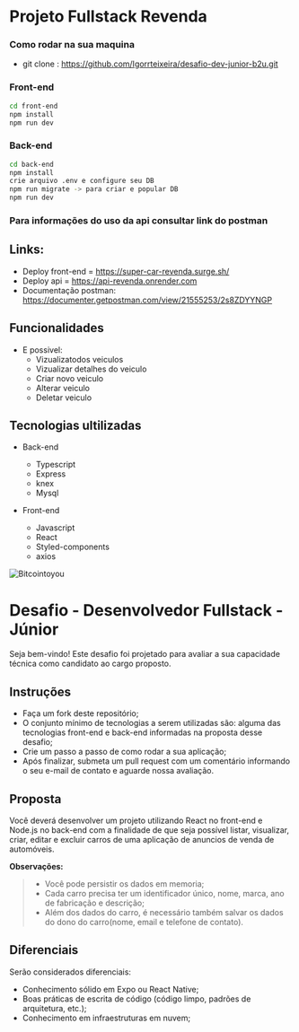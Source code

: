 # Projeto Fullstack Revenda

### Como rodar na sua maquina

* git clone : https://github.com/Igorrteixeira/desafio-dev-junior-b2u.git

### Front-end
```bash
cd front-end
npm install
npm run dev
```

### Back-end
```bash
cd back-end
npm install
crie arquivo .env e configure seu DB
npm run migrate -> para criar e popular DB
npm run dev
```
### Para informações do uso da api consultar link do postman 

## Links:
* Deploy front-end = https://super-car-revenda.surge.sh/
* Deploy api = https://api-revenda.onrender.com
* Documentação postman:
https://documenter.getpostman.com/view/21555253/2s8ZDYYNGP


## Funcionalidades
* E possivel:
    * Vizualizatodos veiculos
    * Vizualizar detalhes do veiculo
    * Criar novo veiculo
    * Alterar veiculo
    * Deletar veiculo

## Tecnologias ultilizadas
* Back-end
    * Typescript
    * Express
    * knex
    * Mysql

* Front-end
    * Javascript
    * React
    * Styled-components
    * axios


![Bitcointoyou](https://bitcointoyou.com/_next/static/media/logoAzul.c6609791.png)

# Desafio - Desenvolvedor Fullstack - Júnior
Seja bem-vindo! Este desafio foi projetado para avaliar a sua capacidade técnica como candidato ao cargo proposto.

## Instruções
- Faça um fork deste repositório;
- O conjunto mínimo de tecnologias a serem utilizadas são: alguma das tecnologias front-end e back-end informadas na proposta desse desafio;
- Crie um passo a passo de como rodar a sua aplicação;
- Após finalizar, submeta um pull request com um comentário informando o seu e-mail de contato e aguarde nossa avaliação.

## Proposta
Você deverá desenvolver um projeto utilizando React no front-end e Node.js no back-end com a finalidade de que seja possível listar, visualizar, criar, editar e excluir carros de uma aplicação de anuncios de venda de automóveis.

**Observações:**
> - Você pode persistir os dados em memoria;
> - Cada carro precisa ter um identificador único, nome, marca, ano de fabricação e descrição;
> - Além dos dados do carro, é necessário também salvar os dados do dono do carro(nome, email e telefone de contato).
## Diferenciais
Serão considerados diferenciais:

- Conhecimento sólido em Expo ou React Native;
- Boas práticas de escrita de código (código limpo, padrões de arquitetura, etc.);
- Conhecimento em infraestruturas em nuvem;
